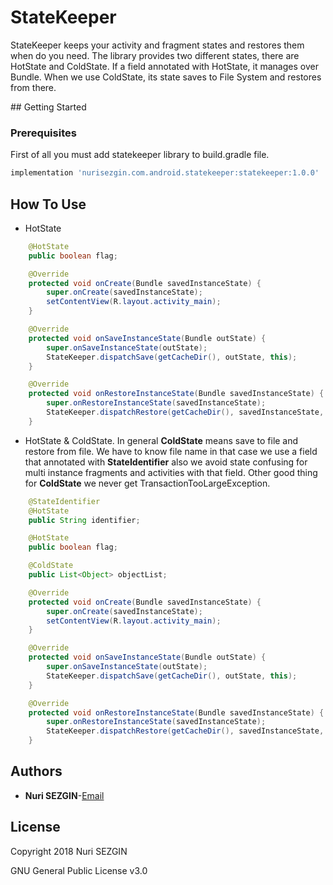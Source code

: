 # StateKeeper
StateKeeper keeps your activity and fragment states and restores them when do you need. The library provides two different states, there are HotState and ColdState. If a field annotated with HotState, it manages over Bundle. When we use ColdState, its state saves to File System and restores from there. 

## Getting Started

### Prerequisites
First of all you must add statekeeper library to build.gradle file.
```groovy
implementation 'nurisezgin.com.android.statekeeper:statekeeper:1.0.0'
```

## How To Use
* HotState 
```java
    @HotState
    public boolean flag;

    @Override
    protected void onCreate(Bundle savedInstanceState) {
        super.onCreate(savedInstanceState);
        setContentView(R.layout.activity_main);
    }

    @Override
    protected void onSaveInstanceState(Bundle outState) {
        super.onSaveInstanceState(outState);
        StateKeeper.dispatchSave(getCacheDir(), outState, this);
    }

    @Override
    protected void onRestoreInstanceState(Bundle savedInstanceState) {
        super.onRestoreInstanceState(savedInstanceState);
        StateKeeper.dispatchRestore(getCacheDir(), savedInstanceState, this);
    }
```

* HotState & ColdState. In general **ColdState** means save to file and restore from file. We have to know file name in that case we use a field that annotated with **StateIdentifier** also we avoid state confusing for multi instance fragments and activities with that field. Other good thing for **ColdState** we never get TransactionTooLargeException.
```java
    @StateIdentifier
    @HotState
    public String identifier;

    @HotState
    public boolean flag;

    @ColdState
    public List<Object> objectList;

    @Override
    protected void onCreate(Bundle savedInstanceState) {
        super.onCreate(savedInstanceState);
        setContentView(R.layout.activity_main);
    }

    @Override
    protected void onSaveInstanceState(Bundle outState) {
        super.onSaveInstanceState(outState);
        StateKeeper.dispatchSave(getCacheDir(), outState, this);
    }

    @Override
    protected void onRestoreInstanceState(Bundle savedInstanceState) {
        super.onRestoreInstanceState(savedInstanceState);
        StateKeeper.dispatchRestore(getCacheDir(), savedInstanceState, this);
    }
```
## Authors
* **Nuri SEZGIN**-[Email](acnnurisezgin@gmail.com)

## License
Copyright 2018 Nuri SEZGIN

GNU General Public License v3.0
